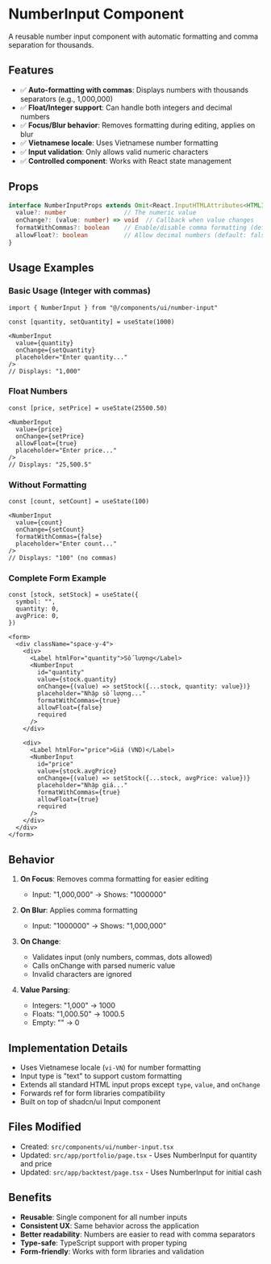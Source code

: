 # NumberInput Component

A reusable number input component with automatic formatting and comma separation for thousands.

## Features

- ✅ **Auto-formatting with commas**: Displays numbers with thousands separators (e.g., 1,000,000)
- ✅ **Float/Integer support**: Can handle both integers and decimal numbers
- ✅ **Focus/Blur behavior**: Removes formatting during editing, applies on blur
- ✅ **Vietnamese locale**: Uses Vietnamese number formatting
- ✅ **Input validation**: Only allows valid numeric characters
- ✅ **Controlled component**: Works with React state management

## Props

```typescript
interface NumberInputProps extends Omit<React.InputHTMLAttributes<HTMLInputElement>, 'type' | 'value' | 'onChange'> {
  value?: number                // The numeric value
  onChange?: (value: number) => void  // Callback when value changes
  formatWithCommas?: boolean    // Enable/disable comma formatting (default: true)
  allowFloat?: boolean          // Allow decimal numbers (default: false)
}
```

## Usage Examples

### Basic Usage (Integer with commas)
```tsx
import { NumberInput } from "@/components/ui/number-input"

const [quantity, setQuantity] = useState(1000)

<NumberInput
  value={quantity}
  onChange={setQuantity}
  placeholder="Enter quantity..."
/>
// Displays: "1,000"
```

### Float Numbers
```tsx
const [price, setPrice] = useState(25500.50)

<NumberInput
  value={price}
  onChange={setPrice}
  allowFloat={true}
  placeholder="Enter price..."
/>
// Displays: "25,500.5"
```

### Without Formatting
```tsx
const [count, setCount] = useState(100)

<NumberInput
  value={count}
  onChange={setCount}
  formatWithCommas={false}
  placeholder="Enter count..."
/>
// Displays: "100" (no commas)
```

### Complete Form Example
```tsx
const [stock, setStock] = useState({
  symbol: "",
  quantity: 0,
  avgPrice: 0,
})

<form>
  <div className="space-y-4">
    <div>
      <Label htmlFor="quantity">Số lượng</Label>
      <NumberInput
        id="quantity"
        value={stock.quantity}
        onChange={(value) => setStock({...stock, quantity: value})}
        placeholder="Nhập số lượng..."
        formatWithCommas={true}
        allowFloat={false}
        required
      />
    </div>
    
    <div>
      <Label htmlFor="price">Giá (VND)</Label>
      <NumberInput
        id="price"
        value={stock.avgPrice}
        onChange={(value) => setStock({...stock, avgPrice: value})}
        placeholder="Nhập giá..."
        formatWithCommas={true}
        allowFloat={true}
        required
      />
    </div>
  </div>
</form>
```

## Behavior

1. **On Focus**: Removes comma formatting for easier editing
   - Input: "1,000,000" → Shows: "1000000"

2. **On Blur**: Applies comma formatting
   - Input: "1000000" → Shows: "1,000,000"

3. **On Change**: 
   - Validates input (only numbers, commas, dots allowed)
   - Calls onChange with parsed numeric value
   - Invalid characters are ignored

4. **Value Parsing**:
   - Integers: "1,000" → 1000
   - Floats: "1,000.50" → 1000.5
   - Empty: "" → 0

## Implementation Details

- Uses Vietnamese locale (`vi-VN`) for number formatting
- Input type is "text" to support custom formatting
- Extends all standard HTML input props except `type`, `value`, and `onChange`
- Forwards ref for form libraries compatibility
- Built on top of shadcn/ui Input component

## Files Modified

- Created: `src/components/ui/number-input.tsx`
- Updated: `src/app/portfolio/page.tsx` - Uses NumberInput for quantity and price
- Updated: `src/app/backtest/page.tsx` - Uses NumberInput for initial cash

## Benefits

- **Reusable**: Single component for all number inputs
- **Consistent UX**: Same behavior across the application  
- **Better readability**: Numbers are easier to read with comma separators
- **Type-safe**: TypeScript support with proper typing
- **Form-friendly**: Works with form libraries and validation
